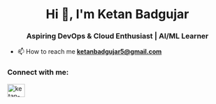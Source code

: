 <h1 align="center">Hi 👋, I'm Ketan Badgujar</h1>
<h3 align="center">Aspiring DevOps & Cloud Enthusiast | AI/ML Learner</h3>

- 📫 How to reach me **ketanbadgujar5@gmail.com**

<h3 align="left">Connect with me:</h3>
<p align="left">
<a href="https://linkedin.com/in/ketan-badgujar" target="blank"><img align="center" src="https://raw.githubusercontent.com/rahuldkjain/github-profile-readme-generator/master/src/images/icons/Social/linked-in-alt.svg" alt="ketan-badgujar" height="30" width="40" /></a>
</p>
